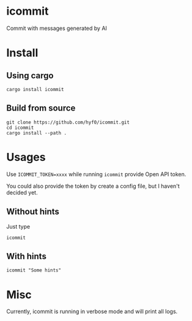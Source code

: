 # icommit
Commit with messages generated by AI

# Install

## Using cargo

```
cargo install icommit
```

## Build from source

```
git clone https://github.com/hyf0/icommit.git
cd icommit
cargo install --path .
```

# Usages

Use `ICOMMIT_TOKEN=xxxx` while running `icommit` provide Open API token.

You could also provide the token by create a config file, but I haven't decided yet. 

## Without hints

Just type
```
icommit
```

## With hints

```
icommit "Some hints"
```


# Misc

Currently, icommit is running in verbose mode and will print all logs.